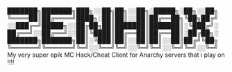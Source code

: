 
███████╗███████╗███╗░░██╗██╗░░██╗░█████╗░██╗░░██╗
╚════██║██╔════╝████╗░██║██║░░██║██╔══██╗╚██╗██╔╝
░░███╔═╝█████╗░░██╔██╗██║███████║███████║░╚███╔╝░
██╔══╝░░██╔══╝░░██║╚████║██╔══██║██╔══██║░██╔██╗░
███████╗███████╗██║░╚███║██║░░██║██║░░██║██╔╝╚██╗
╚══════╝╚══════╝╚═╝░░╚══╝╚═╝░░╚═╝╚═╝░░╚═╝╚═╝░░╚═╝
My very super epik MC Hack/Cheat Client for Anarchy servers that i play on !!!!
